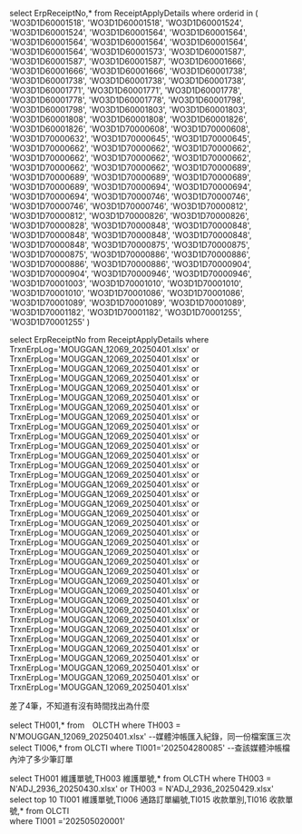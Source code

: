 select ErpReceiptNo,* from ReceiptApplyDetails where orderid in (
'WO3D1D60001518',
'WO3D1D60001518',
'WO3D1D60001524',
'WO3D1D60001524',
'WO3D1D60001564',
'WO3D1D60001564',
'WO3D1D60001564',
'WO3D1D60001564',
'WO3D1D60001564',
'WO3D1D60001564',
'WO3D1D60001573',
'WO3D1D60001587',
'WO3D1D60001587',
'WO3D1D60001587',
'WO3D1D60001666',
'WO3D1D60001666',
'WO3D1D60001666',
'WO3D1D60001738',
'WO3D1D60001738',
'WO3D1D60001738',
'WO3D1D60001738',
'WO3D1D60001771',
'WO3D1D60001771',
'WO3D1D60001778',
'WO3D1D60001778',
'WO3D1D60001778',
'WO3D1D60001798',
'WO3D1D60001798',
'WO3D1D60001803',
'WO3D1D60001803',
'WO3D1D60001808',
'WO3D1D60001808',
'WO3D1D60001826',
'WO3D1D60001826',
'WO3D1D70000608',
'WO3D1D70000608',
'WO3D1D70000632',
'WO3D1D70000645',
'WO3D1D70000645',
'WO3D1D70000662',
'WO3D1D70000662',
'WO3D1D70000662',
'WO3D1D70000662',
'WO3D1D70000662',
'WO3D1D70000662',
'WO3D1D70000662',
'WO3D1D70000662',
'WO3D1D70000689',
'WO3D1D70000689',
'WO3D1D70000689',
'WO3D1D70000689',
'WO3D1D70000689',
'WO3D1D70000694',
'WO3D1D70000694',
'WO3D1D70000694',
'WO3D1D70000746',
'WO3D1D70000746',
'WO3D1D70000746',
'WO3D1D70000746',
'WO3D1D70000812',
'WO3D1D70000812',
'WO3D1D70000826',
'WO3D1D70000826',
'WO3D1D70000828',
'WO3D1D70000848',
'WO3D1D70000848',
'WO3D1D70000848',
'WO3D1D70000848',
'WO3D1D70000848',
'WO3D1D70000848',
'WO3D1D70000875',
'WO3D1D70000875',
'WO3D1D70000875',
'WO3D1D70000886',
'WO3D1D70000886',
'WO3D1D70000886',
'WO3D1D70000886',
'WO3D1D70000904',
'WO3D1D70000904',
'WO3D1D70000946',
'WO3D1D70000946',
'WO3D1D70001003',
'WO3D1D70001010',
'WO3D1D70001010',
'WO3D1D70001010',
'WO3D1D70001086',
'WO3D1D70001086',
'WO3D1D70001089',
'WO3D1D70001089',
'WO3D1D70001089',
'WO3D1D70001182',
'WO3D1D70001182',
'WO3D1D70001255',
'WO3D1D70001255'
)

select ErpReceiptNo from ReceiptApplyDetails where TrxnErpLog='MOUGGAN_12069_20250401.xlsx'
or TrxnErpLog='MOUGGAN_12069_20250401.xlsx'
or TrxnErpLog='MOUGGAN_12069_20250401.xlsx'
or TrxnErpLog='MOUGGAN_12069_20250401.xlsx'
or TrxnErpLog='MOUGGAN_12069_20250401.xlsx'
or TrxnErpLog='MOUGGAN_12069_20250401.xlsx'
or TrxnErpLog='MOUGGAN_12069_20250401.xlsx'
or TrxnErpLog='MOUGGAN_12069_20250401.xlsx'
or TrxnErpLog='MOUGGAN_12069_20250401.xlsx'
or TrxnErpLog='MOUGGAN_12069_20250401.xlsx'
or TrxnErpLog='MOUGGAN_12069_20250401.xlsx'
or TrxnErpLog='MOUGGAN_12069_20250401.xlsx'
or TrxnErpLog='MOUGGAN_12069_20250401.xlsx'
or TrxnErpLog='MOUGGAN_12069_20250401.xlsx'
or TrxnErpLog='MOUGGAN_12069_20250401.xlsx'
or TrxnErpLog='MOUGGAN_12069_20250401.xlsx'
or TrxnErpLog='MOUGGAN_12069_20250401.xlsx'
or TrxnErpLog='MOUGGAN_12069_20250401.xlsx'
or TrxnErpLog='MOUGGAN_12069_20250401.xlsx'
or TrxnErpLog='MOUGGAN_12069_20250401.xlsx'
or TrxnErpLog='MOUGGAN_12069_20250401.xlsx'
or TrxnErpLog='MOUGGAN_12069_20250401.xlsx'
or TrxnErpLog='MOUGGAN_12069_20250401.xlsx'
or TrxnErpLog='MOUGGAN_12069_20250401.xlsx'
or TrxnErpLog='MOUGGAN_12069_20250401.xlsx'
or TrxnErpLog='MOUGGAN_12069_20250401.xlsx'
or TrxnErpLog='MOUGGAN_12069_20250401.xlsx'
or TrxnErpLog='MOUGGAN_12069_20250401.xlsx'
or TrxnErpLog='MOUGGAN_12069_20250401.xlsx'
or TrxnErpLog='MOUGGAN_12069_20250401.xlsx'
or TrxnErpLog='MOUGGAN_12069_20250401.xlsx'
or TrxnErpLog='MOUGGAN_12069_20250401.xlsx'
or TrxnErpLog='MOUGGAN_12069_20250401.xlsx'
or TrxnErpLog='MOUGGAN_12069_20250401.xlsx'
or TrxnErpLog='MOUGGAN_12069_20250401.xlsx'
or TrxnErpLog='MOUGGAN_12069_20250401.xlsx'


差了4筆，不知道有沒有時間找出為什麼

select TH001,* from　OLCTH where TH003 = N'MOUGGAN_12069_20250401.xlsx'
--媒體沖帳匯入紀錄，同一份檔案匯三次
select TI006,* from OLCTI where TI001='202504280085'
--查該媒體沖帳檔內沖了多少筆訂單

select TH001 維護單號,TH003 維護單號,* from OLCTH where TH003 = N'ADJ_2936_20250430.xlsx'
or TH003 = N'ADJ_2936_20250429.xlsx'
select top 10 TI001 維護單號,TI006 通路訂單編號,TI015 收款單別,TI016 收款單號,* from OLCTI  
where TI001 ='202505020001'
